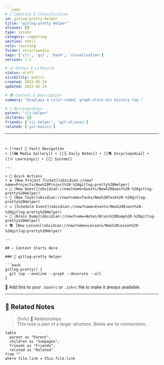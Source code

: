 ```yaml
---
```yaml
# 📄 Identity & Classification
id: gitlog-pretty-helper
title: "gitlog-pretty Helper"
aliases: []
type: lesson
category: computing
section: shell
role: learning
folder: encyclopedia
tags: ['cli', 'git', 'bash', 'visualization']
version: 1.2

# 📊 Status & Lifecycle
status: draft
visibility: public
created: 2025-05-24
updated: 2025-05-24

# 📚 Context & Description
summary: "Displays a color-coded, graph-style Git history log."

# 🧱 Relationships
parent: "cli-helper"
children: []
friends: ['cli-helper', 'git-aliases']
related: ['git-basics']
```
---
```


> [!nav] 🧱 Vault Navigation  
> [[🖼 Media Gallery]] • [[🗓 Daily Notes]] • [[📚 Encyclopedia]] • [[💘 Learnings]] • [[🧠 System]]

---

> 🌛 Quick Actions  
> ➕ [New Project Ticket](obsidian://new?name=Projects/New%20Project%20-%20gitlog-pretty%20Helper)  
> 🌹 [New Quest](obsidian://new?name=Quests/New%20Quest%20-%20gitlog-pretty%20Helper)  
> 🎯 [New Task](obsidian://new?name=Tasks/New%20Task%20-%20gitlog-pretty%20Helper)  
> 🗕 [Schedule Event](obsidian://new?name=Events/New%20Event%20-%20gitlog-pretty%20Helper)  
> 📝 [Brain Dump](obsidian://new?name=Notes/Brain%20Dump%20-%20gitlog-pretty%20Helper)  
> 📚 [New Lesson](obsidian://new?name=Lessons/New%20Lesson%20-%20gitlog-pretty%20Helper)

---

## ✍️ Content Starts Here

### 🔧 gitlog-pretty Helper

```bash
gitlog-pretty() {
  git log --oneline --graph --decorate --all
}
```

📌 Add this to your `.bashrc` or `.zshrc` file to make it always available.

---

## 🔗 Related Notes

> [!info] 🧠 Relationships  
> This note is part of a larger structure. Below are its connections:

```dataview
table
  parent as "Parent",
  children as "Subpages",
  friends as "Friends",
  related as "Related"
from ""
where file.link = this.file.link
```
